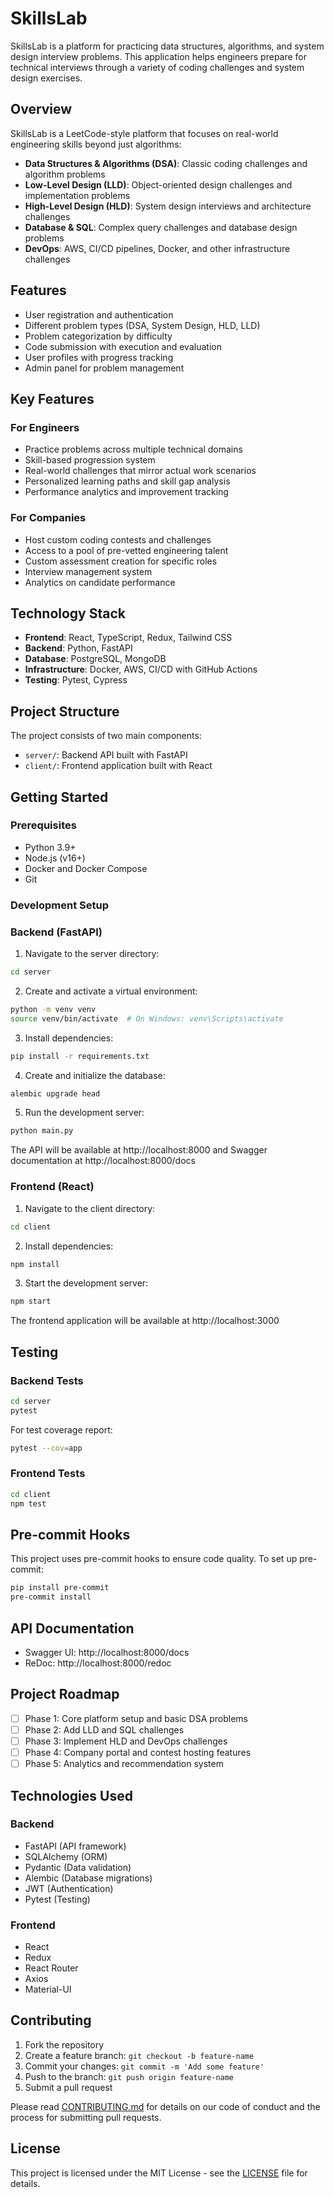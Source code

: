 # SkillsLab

SkillsLab is a platform for practicing data structures, algorithms, and system design interview problems. This application helps engineers prepare for technical interviews through a variety of coding challenges and system design exercises.

## Overview

SkillsLab is a LeetCode-style platform that focuses on real-world engineering skills beyond just algorithms:

- **Data Structures & Algorithms (DSA)**: Classic coding challenges and algorithm problems
- **Low-Level Design (LLD)**: Object-oriented design challenges and implementation problems
- **High-Level Design (HLD)**: System design interviews and architecture challenges
- **Database & SQL**: Complex query challenges and database design problems
- **DevOps**: AWS, CI/CD pipelines, Docker, and other infrastructure challenges

## Features

- User registration and authentication
- Different problem types (DSA, System Design, HLD, LLD)
- Problem categorization by difficulty
- Code submission with execution and evaluation
- User profiles with progress tracking
- Admin panel for problem management

## Key Features

### For Engineers
- Practice problems across multiple technical domains
- Skill-based progression system
- Real-world challenges that mirror actual work scenarios
- Personalized learning paths and skill gap analysis
- Performance analytics and improvement tracking

### For Companies
- Host custom coding contests and challenges
- Access to a pool of pre-vetted engineering talent
- Custom assessment creation for specific roles
- Interview management system
- Analytics on candidate performance

## Technology Stack

- **Frontend**: React, TypeScript, Redux, Tailwind CSS
- **Backend**: Python, FastAPI
- **Database**: PostgreSQL, MongoDB
- **Infrastructure**: Docker, AWS, CI/CD with GitHub Actions
- **Testing**: Pytest, Cypress

## Project Structure

The project consists of two main components:

- `server/`: Backend API built with FastAPI
- `client/`: Frontend application built with React

## Getting Started

### Prerequisites
- Python 3.9+
- Node.js (v16+)
- Docker and Docker Compose
- Git

### Development Setup

### Backend (FastAPI)

1. Navigate to the server directory:
```bash
cd server
```

2. Create and activate a virtual environment:
```bash
python -m venv venv
source venv/bin/activate  # On Windows: venv\Scripts\activate
```

3. Install dependencies:
```bash
pip install -r requirements.txt
```

4. Create and initialize the database:
```bash
alembic upgrade head
```

5. Run the development server:
```bash
python main.py
```

The API will be available at http://localhost:8000 and Swagger documentation at http://localhost:8000/docs

### Frontend (React)

1. Navigate to the client directory:
```bash
cd client
```

2. Install dependencies:
```bash
npm install
```

3. Start the development server:
```bash
npm start
```

The frontend application will be available at http://localhost:3000

## Testing

### Backend Tests

```bash
cd server
pytest
```

For test coverage report:
```bash
pytest --cov=app
```

### Frontend Tests

```bash
cd client
npm test
```

## Pre-commit Hooks

This project uses pre-commit hooks to ensure code quality. To set up pre-commit:

```bash
pip install pre-commit
pre-commit install
```

## API Documentation

- Swagger UI: http://localhost:8000/docs
- ReDoc: http://localhost:8000/redoc

## Project Roadmap

- [ ] Phase 1: Core platform setup and basic DSA problems
- [ ] Phase 2: Add LLD and SQL challenges
- [ ] Phase 3: Implement HLD and DevOps challenges
- [ ] Phase 4: Company portal and contest hosting features
- [ ] Phase 5: Analytics and recommendation system

## Technologies Used

### Backend
- FastAPI (API framework)
- SQLAlchemy (ORM)
- Pydantic (Data validation)
- Alembic (Database migrations)
- JWT (Authentication)
- Pytest (Testing)

### Frontend
- React
- Redux
- React Router
- Axios
- Material-UI

## Contributing

1. Fork the repository
2. Create a feature branch: `git checkout -b feature-name`
3. Commit your changes: `git commit -m 'Add some feature'`
4. Push to the branch: `git push origin feature-name`
5. Submit a pull request

Please read [CONTRIBUTING.md](CONTRIBUTING.md) for details on our code of conduct and the process for submitting pull requests.

## License

This project is licensed under the MIT License - see the [LICENSE](LICENSE) file for details.